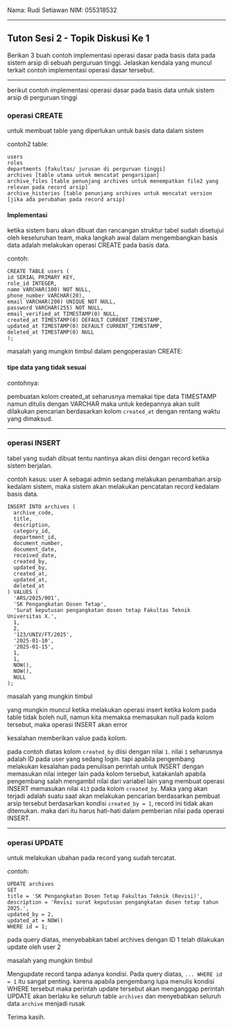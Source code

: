 Nama: Rudi Setiawan
NIM: 055318532

---

## Tuton Sesi 2 - Topik Diskusi Ke 1

Berikan 3 buah contoh implementasi operasi dasar pada basis data pada sistem arsip di sebuah perguruan tinggi. Jelaskan kendala yang muncul terkait contoh implementasi operasi dasar tersebut.

---

berikut contoh implementasi operasi dasar pada basis data untuk sistem arsip di perguruan tinggi

### operasi CREATE

untuk membuat table yang diperlukan untuk basis data dalam sistem

contoh2 table:

```
users
roles
departments [fakultas/ jurusan di perguruan tinggi]
archives [table utama untuk mencatat pengarsipan]
archive_files [table penunjang archives untuk menempatkan file2 yang relevan pada record arsip]
archive_histories [table penunjang archives untuk mencatat version [jika ada perubahan pada record arsip]
```

#### Implementasi

ketika sistem baru akan dibuat dan rancangan struktur tabel sudah disetujui oleh keseluruhan team, maka langkah awal dalam mengembangkan basis data adalah melakukan operasi CREATE pada basis data.

contoh:

```
CREATE TABLE users (
id SERIAL PRIMARY KEY,
role_id INTEGER,
name VARCHAR(100) NOT NULL,
phone_number VARCHAR(20),
email VARCHAR(200) UNIQUE NOT NULL,
password VARCHAR(255) NOT NULL,
email_verified_at TIMESTAMP(0) NULL,
created_at TIMESTAMP(0) DEFAULT CURRENT_TIMESTAMP,
updated_at TIMESTAMP(0) DEFAULT CURRENT_TIMESTAMP,
deleted_at TIMESTAMP(0) NULL
);
```

masalah yang mungkin timbul dalam pengoperasian CREATE:

#### tipe data yang tidak sesuai

contohnya:

pembuatan kolom created_at seharusnya memakai tipe data TIMESTAMP namun ditulis dengan VARCHAR
maka untuk kedepannya akan sulit dilakukan pencarian berdasarkan kolom `created_at` dengan rentang waktu yang dimaksud.

---

### operasi INSERT

tabel yang sudah dibuat tentu nantinya akan diisi dengan record ketika sistem berjalan.

contoh kasus:
user A sebagai admin sedang melakukan penambahan arsip kedalam sistem, maka sistem akan melakukan pencatatan record kedalam basis data.

```
INSERT INTO archives (
  archive_code,
  title,
  description,
  category_id,
  department_id,
  document_number,
  document_date,
  received_date,
  created_by,
  updated_by,
  created_at,
  updated_at,
  deleted_at
) VALUES (
  'ARS/2025/001',
  'SK Pengangkatan Dosen Tetap',
  'Surat keputusan pengangkatan dosen tetap Fakultas Teknik Universitas X.',
  1,
  2,
  '123/UNIV/FT/2025',
  '2025-01-10',
  '2025-01-15',
  1,
  1,
  NOW(),
  NOW(),
  NULL
);
```

masalah yang mungkin timbul

yang mungkin muncul ketika melakukan operasi insert ketika kolom pada table tidak boleh null, namun kita memaksa memasukan null pada kolom tersebut, maka operasi INSERT akan error

kesalahan memberikan value pada kolom.

pada contoh diatas kolom `created_by` diisi dengan nilai `1`.
nilai `1` seharusnya adalah ID pada user yang sedang login. tapi apabila pengembang melakukan kesalahan pada penulisan perintah untuk INSERT dengan memasukan nilai integer lain pada kolom tersebut, katakanlah apabila pengembang salah mengambil nilai dari variabel lain yang membuat operasi INSERT memasukan nilai `413` pada kolom `created_by`. Maka yang akan terjadi adalah suatu saat akan melakukan pencarian berdasarkan pembuat arsip tersebut berdasarkan kondisi `created_by = 1`, record ini tidak akan ditemukan.
maka dari itu harus hati-hati dalam pemberian nilai pada operasi INSERT.

---

### operasi UPDATE

untuk melakukan ubahan pada record yang sudah tercatat.

contoh:

```
UPDATE archives
SET
title = 'SK Pengangkatan Dosen Tetap Fakultas Teknik (Revisi)',
description = 'Revisi surat keputusan pengangkatan dosen tetap tahun 2025.',
updated_by = 2,
updated_at = NOW()
WHERE id = 1;
```

pada query diatas, menyebabkan tabel archives dengan ID 1 telah dilakukan update oleh user 2

masalah yang mungkin timbul

Mengupdate record tanpa adanya kondisi.
Pada query diatas, `... WHERE id = 1` itu sangat penting. karena apabila pengembang lupa menulis kondisi WHERE tersebut maka perintah update tersebut akan menganggap perintah UPDATE akan berlaku ke seluruh table `archives` dan menyebabkan seluruh data `archive` menjadi rusak

Terima kasih.
